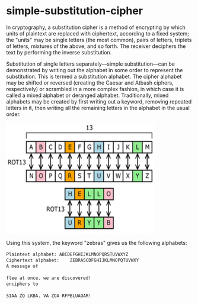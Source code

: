 # simple-substitution-cipher

In cryptography, a substitution cipher is a method of encrypting by which units of plaintext are replaced with ciphertext, according to a fixed system; the "units" may be single letters (the most common), pairs of letters, triplets of letters, mixtures of the above, and so forth. The receiver deciphers the text by performing the inverse substitution.

Substitution of single letters separately—simple substitution—can be demonstrated by writing out the alphabet in some order to represent the substitution. This is termed a substitution alphabet. The cipher alphabet may be shifted or reversed (creating the Caesar and Atbash ciphers, respectively) or scrambled in a more complex fashion, in which case it is called a mixed alphabet or deranged alphabet. Traditionally, mixed alphabets may be created by first writing out a keyword, removing repeated letters in it, then writing all the remaining letters in the alphabet in the usual order.

 <img src="https://github.com/narekhovhannisyan/simple-substitution-cipher/blob/master/doc/simpleExample.png" height="300" width="400">

Using this system, the keyword "zebras" gives us the following alphabets:
```
Plaintext alphabet:	ABCDEFGHIJKLMNOPQRSTUVWXYZ
Ciphertext alphabet:	ZEBRASCDFGHIJKLMNOPQTUVWXY
A message of

flee at once. we are discovered!
enciphers to

SIAA ZQ LKBA. VA ZOA RFPBLUAOAR!
```